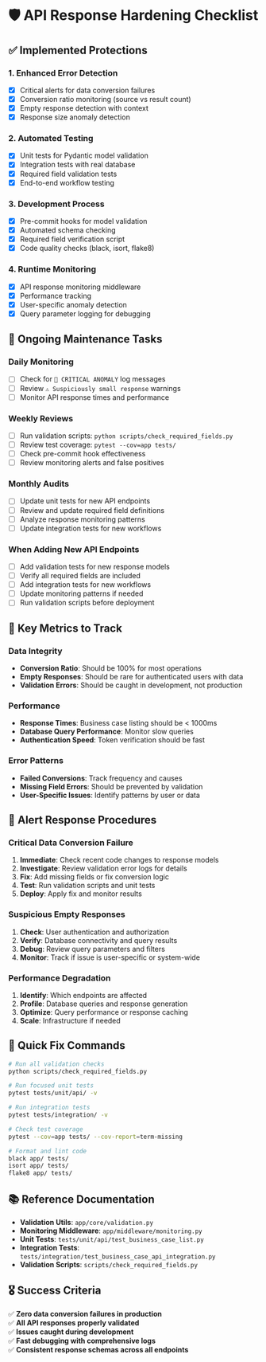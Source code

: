 # 🛡️ API Response Hardening Checklist

## ✅ Implemented Protections

### 1. Enhanced Error Detection
- [x] Critical alerts for data conversion failures
- [x] Conversion ratio monitoring (source vs result count)
- [x] Empty response detection with context
- [x] Response size anomaly detection

### 2. Automated Testing
- [x] Unit tests for Pydantic model validation
- [x] Integration tests with real database
- [x] Required field validation tests
- [x] End-to-end workflow testing

### 3. Development Process
- [x] Pre-commit hooks for model validation
- [x] Automated schema checking
- [x] Required field verification script
- [x] Code quality checks (black, isort, flake8)

### 4. Runtime Monitoring
- [x] API response monitoring middleware
- [x] Performance tracking
- [x] User-specific anomaly detection
- [x] Query parameter logging for debugging

## 🔄 Ongoing Maintenance Tasks

### Daily Monitoring
- [ ] Check for `🚨 CRITICAL ANOMALY` log messages
- [ ] Review `⚠️ Suspiciously small response` warnings
- [ ] Monitor API response times and performance

### Weekly Reviews
- [ ] Run validation scripts: `python scripts/check_required_fields.py`
- [ ] Review test coverage: `pytest --cov=app tests/`
- [ ] Check pre-commit hook effectiveness
- [ ] Review monitoring alerts and false positives

### Monthly Audits
- [ ] Update unit tests for new API endpoints
- [ ] Review and update required field definitions
- [ ] Analyze response monitoring patterns
- [ ] Update integration tests for new workflows

### When Adding New API Endpoints
- [ ] Add validation tests for new response models
- [ ] Verify all required fields are included
- [ ] Add integration tests for new workflows
- [ ] Update monitoring patterns if needed
- [ ] Run validation scripts before deployment

## 🎯 Key Metrics to Track

### Data Integrity
- **Conversion Ratio**: Should be 100% for most operations
- **Empty Responses**: Should be rare for authenticated users with data
- **Validation Errors**: Should be caught in development, not production

### Performance
- **Response Times**: Business case listing should be < 1000ms
- **Database Query Performance**: Monitor slow queries
- **Authentication Speed**: Token verification should be fast

### Error Patterns
- **Failed Conversions**: Track frequency and causes
- **Missing Field Errors**: Should be prevented by validation
- **User-Specific Issues**: Identify patterns by user or data

## 🚨 Alert Response Procedures

### Critical Data Conversion Failure
1. **Immediate**: Check recent code changes to response models
2. **Investigate**: Review validation error logs for details
3. **Fix**: Add missing fields or fix conversion logic
4. **Test**: Run validation scripts and unit tests
5. **Deploy**: Apply fix and monitor results

### Suspicious Empty Responses
1. **Check**: User authentication and authorization
2. **Verify**: Database connectivity and query results
3. **Debug**: Review query parameters and filters
4. **Monitor**: Track if issue is user-specific or system-wide

### Performance Degradation
1. **Identify**: Which endpoints are affected
2. **Profile**: Database queries and response generation
3. **Optimize**: Query performance or response caching
4. **Scale**: Infrastructure if needed

## 🔧 Quick Fix Commands

```bash
# Run all validation checks
python scripts/check_required_fields.py

# Run focused unit tests
pytest tests/unit/api/ -v

# Run integration tests
pytest tests/integration/ -v

# Check test coverage
pytest --cov=app tests/ --cov-report=term-missing

# Format and lint code
black app/ tests/
isort app/ tests/
flake8 app/ tests/
```

## 📚 Reference Documentation

- **Validation Utils**: `app/core/validation.py`
- **Monitoring Middleware**: `app/middleware/monitoring.py`
- **Unit Tests**: `tests/unit/api/test_business_case_list.py`
- **Integration Tests**: `tests/integration/test_business_case_api_integration.py`
- **Validation Scripts**: `scripts/check_required_fields.py`

## 🎖️ Success Criteria

✅ **Zero data conversion failures in production**  
✅ **All API responses properly validated**  
✅ **Issues caught during development**  
✅ **Fast debugging with comprehensive logs**  
✅ **Consistent response schemas across all endpoints** 